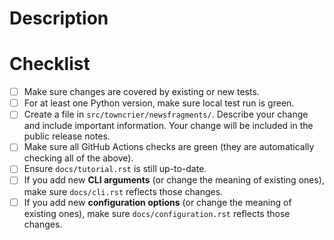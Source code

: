 # Description
<!-- add a short summary if necessary; mention issue numbers -->

# Checklist
<!-- add a "X" inside the brackets to confirm -->
* [ ] Make sure changes are covered by existing or new tests.
* [ ] For at least one Python version, make sure local test run is green.
* [ ] Create a file in `src/towncrier/newsfragments/`. Describe your
  change and include important information. Your change will be included in the public release notes.
* [ ] Make sure all GitHub Actions checks are green (they are automatically checking all of the above).
* [ ] Ensure `docs/tutorial.rst` is still up-to-date.
* [ ] If you add new **CLI arguments** (or change the meaning of existing ones), make sure `docs/cli.rst` reflects those changes.
* [ ] If you add new **configuration options** (or change the meaning of existing ones), make sure `docs/configuration.rst` reflects those changes.
